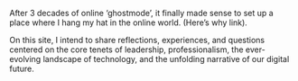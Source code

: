 After 3 decades of online ‘ghostmode’, it finally made sense to set up a place where I hang my hat in the online world. (Here’s why link).

 On this site, I intend to share reflections, experiences, and questions centered on the core tenets of leadership, professionalism, the ever-evolving landscape of technology, and the unfolding narrative of our digital future.
